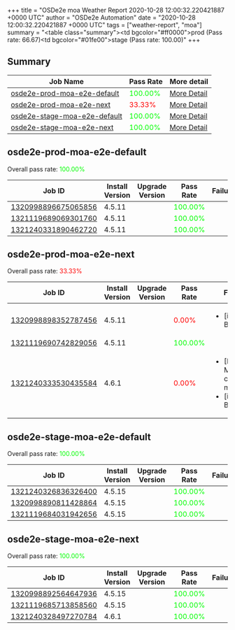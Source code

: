 +++
title = "OSDe2e moa Weather Report 2020-10-28 12:00:32.220421887 +0000 UTC"
author = "OSDe2e Automation"
date = "2020-10-28 12:00:32.220421887 +0000 UTC"
tags = ["weather-report", "moa"]
summary = "<table class=\"summary\"><tr><td bgcolor=\"#ff0000\"></td><td>prod (Pass rate: 66.67)</td></tr><tr><td bgcolor=\"#01fe00\"></td><td>stage (Pass rate: 100.00)</td></tr></table>"
+++
## Summary

| Job Name | Pass Rate | More detail |
|----------|-----------|-------------|
|[osde2e-prod-moa-e2e-default](https://prow.svc.ci.openshift.org/?job=osde2e-prod-moa-e2e-default)| <span style="color:#01fe00;">100.00%</span>|[More Detail](#osde2e-prod-moa-e2e-default)|
|[osde2e-prod-moa-e2e-next](https://prow.svc.ci.openshift.org/?job=osde2e-prod-moa-e2e-next)| <span style="color:#ff0000;">33.33%</span>|[More Detail](#osde2e-prod-moa-e2e-next)|
|[osde2e-stage-moa-e2e-default](https://prow.svc.ci.openshift.org/?job=osde2e-stage-moa-e2e-default)| <span style="color:#01fe00;">100.00%</span>|[More Detail](#osde2e-stage-moa-e2e-default)|
|[osde2e-stage-moa-e2e-next](https://prow.svc.ci.openshift.org/?job=osde2e-stage-moa-e2e-next)| <span style="color:#01fe00;">100.00%</span>|[More Detail](#osde2e-stage-moa-e2e-next)|



## osde2e-prod-moa-e2e-default

Overall pass rate: <span style="color:#01fe00;">100.00%</span>

| Job ID | Install Version | Upgrade Version | Pass Rate | Failures |
|--------|-----------------|-----------------|-----------|----------|
[1320998896675065856](https://prow.ci.openshift.org/view/gs/origin-ci-test/logs/osde2e-prod-moa-e2e-default/1320998896675065856) | 4.5.11 |  | <span style="color:#01fe00;">100.00%</span>|
[1321119689069301760](https://prow.ci.openshift.org/view/gs/origin-ci-test/logs/osde2e-prod-moa-e2e-default/1321119689069301760) | 4.5.11 |  | <span style="color:#01fe00;">100.00%</span>|
[1321240331890462720](https://prow.ci.openshift.org/view/gs/origin-ci-test/logs/osde2e-prod-moa-e2e-default/1321240331890462720) | 4.5.11 |  | <span style="color:#01fe00;">100.00%</span>|



## osde2e-prod-moa-e2e-next

Overall pass rate: <span style="color:#ff0000;">33.33%</span>

| Job ID | Install Version | Upgrade Version | Pass Rate | Failures |
|--------|-----------------|-----------------|-----------|----------|
[1320998898352787456](https://prow.ci.openshift.org/view/gs/origin-ci-test/logs/osde2e-prod-moa-e2e-next/1320998898352787456) | 4.5.11 |  | <span style="color:#ff0000;">0.00%</span>|<ul><li>[install] BeforeSuite</li></ul>
[1321119690742829056](https://prow.ci.openshift.org/view/gs/origin-ci-test/logs/osde2e-prod-moa-e2e-next/1321119690742829056) | 4.5.11 |  | <span style="color:#01fe00;">100.00%</span>|
[1321240333530435584](https://prow.ci.openshift.org/view/gs/origin-ci-test/logs/osde2e-prod-moa-e2e-next/1321240333530435584) | 4.6.1 |  | <span style="color:#ff0000;">0.00%</span>|<ul><li>[Log Metrics] cluster-mgmt-500</li><li>[install] BeforeSuite</li></ul>



## osde2e-stage-moa-e2e-default

Overall pass rate: <span style="color:#01fe00;">100.00%</span>

| Job ID | Install Version | Upgrade Version | Pass Rate | Failures |
|--------|-----------------|-----------------|-----------|----------|
[1321240326836326400](https://prow.ci.openshift.org/view/gs/origin-ci-test/logs/osde2e-stage-moa-e2e-default/1321240326836326400) | 4.5.15 |  | <span style="color:#01fe00;">100.00%</span>|
[1320998890811428864](https://prow.ci.openshift.org/view/gs/origin-ci-test/logs/osde2e-stage-moa-e2e-default/1320998890811428864) | 4.5.15 |  | <span style="color:#01fe00;">100.00%</span>|
[1321119684031942656](https://prow.ci.openshift.org/view/gs/origin-ci-test/logs/osde2e-stage-moa-e2e-default/1321119684031942656) | 4.5.15 |  | <span style="color:#01fe00;">100.00%</span>|



## osde2e-stage-moa-e2e-next

Overall pass rate: <span style="color:#01fe00;">100.00%</span>

| Job ID | Install Version | Upgrade Version | Pass Rate | Failures |
|--------|-----------------|-----------------|-----------|----------|
[1320998892564647936](https://prow.ci.openshift.org/view/gs/origin-ci-test/logs/osde2e-stage-moa-e2e-next/1320998892564647936) | 4.5.15 |  | <span style="color:#01fe00;">100.00%</span>|
[1321119685713858560](https://prow.ci.openshift.org/view/gs/origin-ci-test/logs/osde2e-stage-moa-e2e-next/1321119685713858560) | 4.5.15 |  | <span style="color:#01fe00;">100.00%</span>|
[1321240328497270784](https://prow.ci.openshift.org/view/gs/origin-ci-test/logs/osde2e-stage-moa-e2e-next/1321240328497270784) | 4.6.1 |  | <span style="color:#01fe00;">100.00%</span>|



